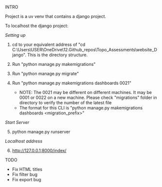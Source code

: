INTRO 

Project is a uv venv that contains a django project. 

To localhost the django project:

_Setting up_
1) cd to your equivalent address of "cd C:\Users\USER\OneDrive\12.Github_repos\Topo_Assessments\website_Django". This is the directory structure.
2) Run "python manage.py makemigrations"
3) Run "python manage.py migrate"
4) Run "python manage.py makemigrations dashboards 0021"
   
   - NOTE: The 0021 may be different on different machines. It may be 0001 or 0022 on a new machine. Please check "migrations" folder in directory to verify the number of the latest file 
   - The format for this CLI is "python manage.py makemigrations dashboards <migration_prefix>"
  
_Start Server_

5) python manage.py runserver    

_Localhost address_

6) http://127.0.0.1:8000/index/


TODO

- Fix HTML titles
- Fix filter bug
- Fix export bug
